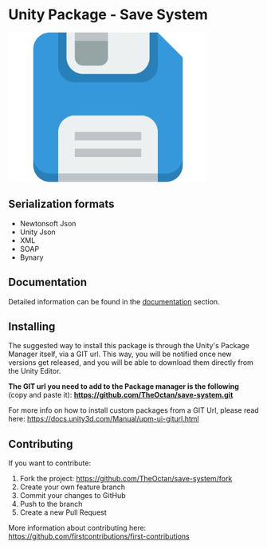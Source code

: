 # Unity Package - Save System

<div align="left">
  <img src="Save.png" alt="SaveSystem" width="400">
</div>

## Serialization formats
* Newtonsoft Json
* Unity Json
* XML
* SOAP
* Bynary

## Documentation
Detailed information can be found in the [documentation] section.

## Installing
The suggested way to install this package is through the Unity's Package Manager itself, via a GIT url. This way, you will be notified once new versions get released, and you will be able to download them directly from the Unity Editor.


**The GIT url you need to add to the Package manager is the following** (copy and paste it): **https://github.com/TheOctan/save-system.git**

For more info on how to install custom packages from a GIT Url, please read here: https://docs.unity3d.com/Manual/upm-ui-giturl.html

## Contributing
If you want to contribute:

1. Fork the project: https://github.com/TheOctan/save-system/fork
2. Create your own feature branch
3. Commit your changes to GitHub
4. Push to the branch 
5. Create a new Pull Request

More information about contributing here: https://github.com/firstcontributions/first-contributions

[documentation]: https://github.com/TheOctan/save-system/blob/master/Documentation~/SaveSystem.md
